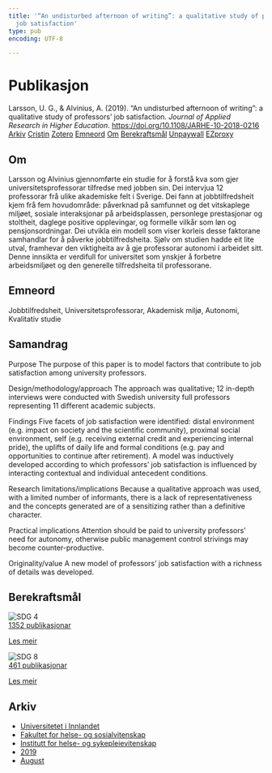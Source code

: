 ```yaml
---
title: '“An undisturbed afternoon of writing”: a qualitative study of professors’
  job satisfaction'
type: pub
encoding: UTF-8

---
```

<h1>Publikasjon</h1>
<article id="csl-bib-container-8GRTGGS5" class="csl-bib-container">
  <div class="csl-bib-body"> <div class="csl-entry">Larsson, U. G., &#38; Alvinius, A. (2019). “An undisturbed afternoon of writing”: a qualitative study of professors’ job satisfaction. <i>Journal of Applied Research in Higher Education</i>. <a href="https://doi.org/10.1108/JARHE-10-2018-0216">https://doi.org/10.1108/JARHE-10-2018-0216</a></div> </div>
  <div class="csl-bib-buttons">
    <a href="#taxonomy-article-8GRTGGS5" alt="archive" class="csl-bib-button">Arkiv</a>
    <a href="https://app.cristin.no/results/show.jsf?id=1716320" alt="Cristin" class="csl-bib-button">Cristin</a>
    <a href="http://zotero.org/groups/5881554/items/8GRTGGS5" alt="Zotero" class="csl-bib-button">Zotero</a>
    <a href="#keywords-article-8GRTGGS5" alt="keywords" class="csl-bib-button">Emneord</a>
    <a href="#about-article-8GRTGGS5" alt="about_pub" class="csl-bib-button">Om</a>
    <a href="#sdg-article-8GRTGGS5" alt="sdg" class="csl-bib-button">Berekraftsmål</a>
    <a href="https://doi.org/10.1108/jarhe-10-2018-0216" alt="Unpaywall" class="csl-bib-button">Unpaywall</a>
    <a href="https://doi.org/10.1108/jarhe-10-2018-0216" alt="EZproxy" class="csl-bib-button">EZproxy</a>
  </div>
  <div id="csl-bib-meta-container-8GRTGGS5"></div>
</article>
<div id="csl-bib-meta-8GRTGGS5" class="csl-bib-meta">
  <article id="about-article-8GRTGGS5" class="about_pub-article">
    <h1>Om</h1>
    Larsson og Alvinius gjennomførte ein studie for å forstå kva som gjer universitetsprofessorar tilfredse med jobben sin. Dei intervjua 12 professorar frå ulike akademiske felt i Sverige. Dei fann at jobbtilfredsheit kjem frå fem hovudområde: påverknad på samfunnet og det vitskaplege miljøet, sosiale interaksjonar på arbeidsplassen, personlege prestasjonar og stoltheit, daglege positive opplevingar, og formelle vilkår som løn og pensjonsordningar. Dei utvikla ein modell som viser korleis desse faktorane samhandlar for å påverke jobbtilfredsheita. Sjølv om studien hadde eit lite utval, framhevar den viktigheita av å gje professorar autonomi i arbeidet sitt. Denne innsikta er verdifull for universitet som ynskjer å forbetre arbeidsmiljøet og den generelle tilfredsheita til professorane.
  </article>
  <article id="keywords-article-8GRTGGS5" class="keywords-article">
    <h1>Emneord</h1>
    Jobbtilfredsheit, Universitetsprofessorar, Akademisk miljø, Autonomi, Kvalitativ studie
  </article>
  <article id="abstract-article-8GRTGGS5" class="abstract-article">
    <h1>Samandrag</h1>
    Purpose 
The purpose of this paper is to model factors that contribute to job satisfaction among university professors. 
 
Design/methodology/approach 
The approach was qualitative; 12 in-depth interviews were conducted with Swedish university full professors representing 11 different academic subjects. 
 
Findings 
Five facets of job satisfaction were identified: distal environment (e.g. impact on society and the scientific community), proximal social environment, self (e.g. receiving external credit and experiencing internal pride), the uplifts of daily life and formal conditions (e.g. pay and opportunities to continue after retirement). A model was inductively developed according to which professors’ job satisfaction is influenced by interacting contextual and individual antecedent conditions. 
 
Research limitations/implications 
Because a qualitative approach was used, with a limited number of informants, there is a lack of representativeness and the concepts generated are of a sensitizing rather than a definitive character. 
 
Practical implications 
Attention should be paid to university professors’ need for autonomy, otherwise public management control strivings may become counter-productive. 
 
Originality/value 
A new model of professors’ job satisfaction with a richness of details was developed.
  </article>
  <article id="sdg-article-8GRTGGS5" class="sdg-article">
    <h1>Berekraftsmål</h1>
    <div class="sdg-container"><div id="sdg4" class="sdg">
        <img src="{{< params subfolder >}}images/sdg/sdg04_nn.png" class="image" alt="SDG 4">
        <div class="sdg-overlay">
          <a href="/nn/archive/?key=?sdg=4#archive" class="sdg-publication-count"><span>1352</span> publikasjonar</a>
          <p><a href="https://fn.no/om-fn/fns-baerekraftsmaal/god-utdanning?lang=nno-NO" class="sdg-read-more">Les meir</a></p>
        </div>
      </div> <div id="sdg8" class="sdg">
        <img src="{{< params subfolder >}}images/sdg/sdg08_nn.png" class="image" alt="SDG 8">
        <div class="sdg-overlay">
          <a href="/nn/archive/?key=?sdg=8#archive" class="sdg-publication-count"><span>461</span> publikasjonar</a>
          <p><a href="https://fn.no/om-fn/fns-baerekraftsmaal/anstendig-arbeid-og-oekonomisk-vekst?lang=nno-NO" class="sdg-read-more">Les meir</a></p>
        </div>
      </div></div>
  </article>
  <article id="taxonomy-article-8GRTGGS5" class="taxonomy-article">
    <h1>Arkiv</h1>
    <ul>
      <li>
        <a href="/nn/archive/?key=3DCRN523">Universitetet i Innlandet</a>
      </li>
      <li>
        <a href="/nn/archive/?key=IDKFS3MX">Fakultet for helse- og sosialvitenskap</a>
      </li>
      <li>
        <a href="/nn/archive/?key=GTV4ECMZ">Institutt for helse- og sykepleievitenskap</a>
      </li>
      <li>
        <a href="/nn/archive/?key=E7THIEEM">2019</a>
      </li>
      <li>
        <a href="/nn/archive/?key=RVVJX4EK">August</a>
      </li>
    </ul>
  </article>
</div>
